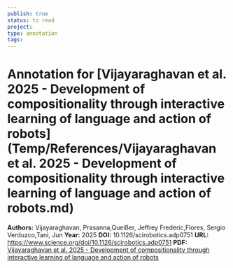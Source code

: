```yaml
---
publish: true
status: to read
project:
type: annotation
tags:
---
```

# Annotation for [Vijayaraghavan et al. 2025 - Development of compositionality through interactive learning of language and action of robots](Temp/References/Vijayaraghavan et al. 2025 - Development of compositionality through interactive learning of language and action of robots.md)

**Authors:** Vijayaraghavan, Prasanna,Queißer, Jeffrey Frederic,Flores, Sergio Verduzco,Tani, Jun
**Year:** 2025
**DOI:** 10.1126/scirobotics.adp0751
**URL:** https://www.science.org/doi/10.1126/scirobotics.adp0751
**PDF:** [Vijayaraghavan et al. 2025 - Development of compositionality through interactive learning of language and action of robots](Papers/PDFs/Vijayaraghavan%20et%20al.%202025%20-%20Development%20of%20compositionality%20through%20interactive%20learning%20of%20language%20and%20action%20of%20robots.pdf)
